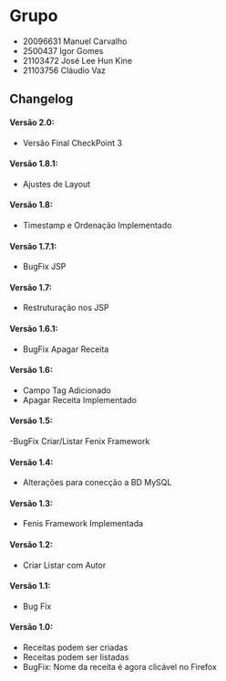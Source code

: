 # Grupo
- 20096631 Manuel Carvalho
- 2500437  Igor Gomes
- 21103472 José Lee Hun Kine
- 21103756 Cláudio Vaz

## Changelog
#### Versão 2.0:
- Versão Final CheckPoint 3
#### Versão 1.8.1:
- Ajustes de Layout
#### Versão 1.8:
- Timestamp e Ordenação Implementado
#### Versão 1.7.1:
- BugFix JSP
#### Versão 1.7:
- Restruturação nos JSP
#### Versão 1.6.1:
- BugFix Apagar Receita
#### Versão 1.6:
- Campo Tag Adicionado
- Apagar Receita Implementado
#### Versão 1.5:
-BugFix Criar/Listar Fenix Framework
#### Versão 1.4:
- Alterações para conecção a BD MySQL
#### Versão 1.3:
- Fenis Framework Implementada
#### Versão 1.2:
- Criar Listar com Autor
#### Versão 1.1:
- Bug Fix
#### Versão 1.0:
- Receitas podem ser criadas
- Receitas podem ser listadas
- BugFix: Nome da receita é agora clicável no Firefox